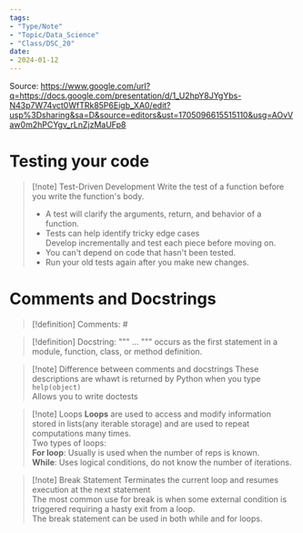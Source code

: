 ```yaml
---
tags:
- "Type/Note"
- "Topic/Data_Science"
- "Class/DSC_20"
date:
- 2024-01-12
---
```


Source: https://www.google.com/url?q=https://docs.google.com/presentation/d/1_U2hpY8JYgYbs-N43p7W74vct0WfTRk85P6Eigb_XA0/edit?usp%3Dsharing&sa=D&source=editors&ust=1705096615515110&usg=AOvVaw0m2hPCYgv_rLnZjzMaUFp8

# Testing your code

> [!note] Test-Driven Development
> Write the test of a function before you write the function's body.  
> - A test will clarify the arguments, return, and behavior of a function.  
> - Tests can help identify tricky edge cases  
> Develop incrementally and test each piece before moving on.  
> - You can't depend on code that hasn't been tested.  
> - Run your old tests again after you make new changes.  

# Comments and Docstrings

> [!definition] Comments: #

> [!definition] Docstring: """ ... """
> occurs as the first statement in a module, function, class, or method definition.  

> [!note] Difference between comments and docstrings
> These descriptions are whawt is returned by Python when you type `help(object)`  
> Allows you to write doctests  

> [!note] Loops
> **Loops** are used to access and modify information stored in lists(any iterable storage) and are used to repeat computations many times.  
> Two types of loops:  
> **For loop**: Usually is used when the number of reps is known.  
> **While**: Uses logical conditions, do not know the number of iterations.  

> [!note] Break Statement
> Terminates the current loop and resumes execution at the next statement  
> The most common use for break is when some external condition is triggered requiring a hasty exit from a loop.  
> The break statement can be used in both while and for loops.  
